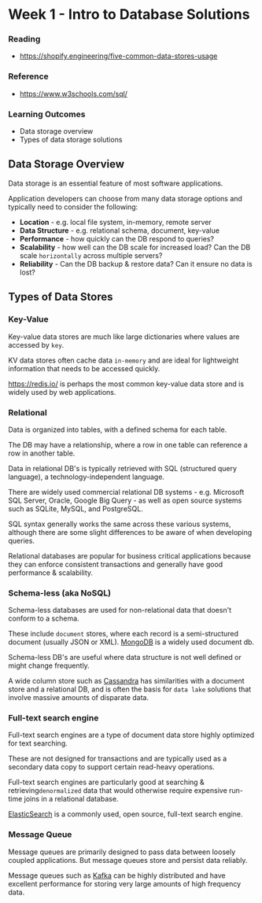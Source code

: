 # Week 1 - Intro to Database Solutions

### Reading
- https://shopify.engineering/five-common-data-stores-usage

### Reference
- https://www.w3schools.com/sql/

### Learning Outcomes
- Data storage overview
- Types of data storage solutions

## Data Storage Overview

Data storage is an essential feature of most software applications.

Application developers can choose from many data storage options and typically need to consider the following:

- **Location** - e.g. local file system, in-memory, remote server
- **Data Structure** - e.g. relational schema, document, key-value
- **Performance** - how quickly can the DB respond to queries?
- **Scalability** - how well can the DB scale for increased load? Can the DB scale `horizontally` across multiple servers?
- **Reliability** - Can the DB backup & restore data? Can it ensure no data is lost?


## Types of Data Stores

### Key-Value 
Key-value data stores are much like large dictionaries where values are accessed by `key`. 

KV data stores often cache data `in-memory` and are ideal for lightweight information that needs to be accessed quickly.

https://redis.io/ is perhaps the most common key-value data store and is widely used by web applications.

### Relational 
Data is organized into tables, with a defined schema for each table. 

The DB may have a relationship, where a row in one table can reference a row in another table.

Data in relational DB's is typically retrieved with SQL (structured query language), a technology-independent language.

There are widely used commercial relational DB systems - e.g. Microsoft SQL Server, Oracle, Google Big Query - as well as open source systems such as SQLite, MySQL, and PostgreSQL.

SQL syntax generally works the same across these various systems, although there are some slight differences to be aware of when developing queries.

Relational databases are popular for business critical applications because they can enforce consistent transactions and generally have good performance & scalability.

### Schema-less (aka NoSQL)
Schema-less databases are used for non-relational data that doesn't conform to a schema.

These include `document` stores, where each record is a semi-structured document (usually JSON or XML). [MongoDB](https://www.mongodb.com/) is a widely used document db.

Schema-less DB's are useful where data structure is not well defined or might change frequently. 

A wide column store such as [Cassandra](http://cassandra.apache.org/) has similarities with a document store and a relational DB, and is often the basis for `data lake` solutions that involve massive amounts of disparate data.

### Full-text search engine

Full-text search engines are a type of document data store highly optimized for text searching.

These are not designed for transactions and are typically used as a secondary data copy to support certain read-heavy operations. 

Full-text search engines are particularly good at searching & retrieving`denormalized` data that would otherwise require expensive run-time joins in a relational database.

[ElasticSearch](https://www.elastic.co/guide/en/elasticsearch/reference/current/elasticsearch-intro.html) is a commonly used, open source, full-text search engine.

### Message Queue

Message queues are primarily designed to pass data between loosely coupled applications. But message queues store and persist data reliably.

Message queues such as [Kafka](https://kafka.apache.org/) can be highly distributed and have excellent performance for storing very large amounts of high frequency data.